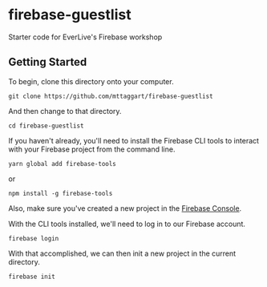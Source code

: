 # firebase-guestlist
Starter code for EverLive's Firebase workshop

## Getting Started

To begin, clone this directory onto your computer.

`git clone https://github.com/mttaggart/firebase-guestlist`

And then change to that directory.

`cd firebase-guestlist`

If you haven't already, you'll need to install the Firebase CLI tools to interact with your Firebase project from the command line.

`yarn global add firebase-tools`

or

`npm install -g firebase-tools`

Also, make sure you've created a new project in the [Firebase Console](https://console.firebase.google.com).

With the CLI tools installed, we'll need to log in to our Firebase account.

`firebase login`

With that accomplished, we can then init a new project in the current directory.

`firebase init`


